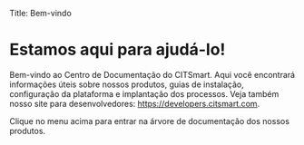 Title: Bem-vindo

# Estamos aqui para ajudá-lo!

Bem-vindo ao Centro de Documentação do CITSmart. Aqui você encontrará informações úteis sobre nossos produtos, guias de instalação, configuração da plataforma e implantação dos processos. Veja também nosso site para desenvolvedores: https://developers.citsmart.com.

Clique no menu acima para entrar na árvore de documentação dos nossos produtos.
